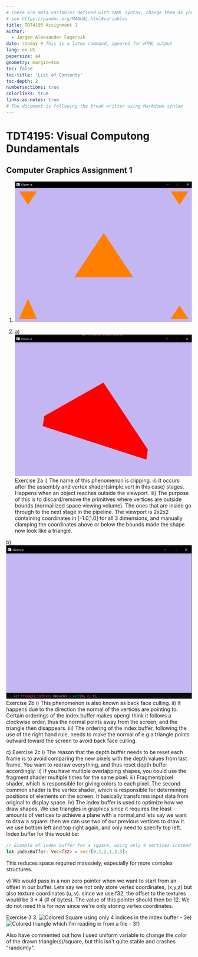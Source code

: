 ```yaml
---
# These are meta-variables defined with YAML syntax, change them as you wish.
# see https://pandoc.org/MANUAL.html#variables
title: TDT4195 Assignment 1
author:
  - Jørgen Aleksander Fagervik
date: \today # This is a latex command, ignored for HTML output
lang: en-US
papersize: a4
geometry: margin=4cm
toc: false
toc-title: 'List of Contents'
toc-depth: 2
numbersections: true
colorlinks: true
links-as-notes: true
# The document is following the break written using Markdown syntax
---
```


# TDT4195: Visual Computong Dundamentals

## Computer Graphics Assignment 1

1.  ![](images/o1c.png)

2.  a)![](images/o2a.png)
    Exercise 2a
    i) The name of this phenomenon is clipping.
    ii) It occurs after the assembly and vertex shader(simple.vert in this case) stages. Happens when an object reaches outside the viewport.
    iii) The purpose of this is to discard/remove the primitives where vertices are outside bounds (normailized space viewing volume). The ones that are inside go through to the next stage in the pipeline. The viewport is 2x2x2 containing coordinates in [-1.0,1.0] for all 3 dimensions, and manually clamping the coordinates above or below the bounds made the shape now look like a triangle.

b) ![](images/o2b.png)
Exercise 2b
i) This phenomenon is also known as back face culling.
ii) It happens due to the direction the normal of the vertices are pointing to. Certain orderings of the index buffer makes opengl think it follows a clockwise order, thus the normal points away from the screen, and the triangle then disappears.
iii) The ordering of the index buffer, following the use of the right hand rule, needs to make the normal of e.g a triangle points outward toward the screen to avoid back face culling.

c)
Exercise 2c
i) The reason that the depth buffer needs to be reset each frame is to avoid comparing the new pixels with the depth values from last frame. You want to redraw everything, and thus reset depth buffer accordingly.
ii) If you have multiple overlapping shapes, you could use the fragment shader multiple times for the same pixel. 
iii) Fragment/pixel shader, which is responsible for giving colors to each pixel. The second common shader is the vertex shader, which is responsible for determining positions of elements on the screen. It basically transforms input data from original to display space.
iv) The index buffer is used to optimize how we draw shapes. We use triangles in graphics since it requires the least amounts of vertices to achieve a plane with a normal,and lets say we want to draw a square: then we can use two of our previous vertices to draw it. we use bottom left and top right again, and only need to specify top left.
Index buffer for this would be:

```rust
// Example of index buffer for a square, using only 4 vertices instead of 6.
let indexBuffer: Vec<f32> = vec![0,1,2,1,2,3];
```
This reduces space required masssiely, especially for more complex structures.

v) We would pass in a non zero pointer when we want to start from an offset in our buffer. Lets say we not only store vertex coordinates, (x,y,z) but also texture coordinates (u, v). since we use f32, the offset to the textures would be 3 * 4 (# of bytes). The value of this pointer should then be 12. We do not need this for now since we're only storing vertex coordinates.

Exercise 3 3. ![
    Colored Square using only 4 indices in the index buffer - 3e)
](images/o3square.png)
![
    Colored triangle which I'm reading in from a file - 3f)
](images/o3f.png)

Also have commented out how I used uniform variable to change the color of the drawn triangle(s)/square, but this isn't quite stable and crashes "randomly".
